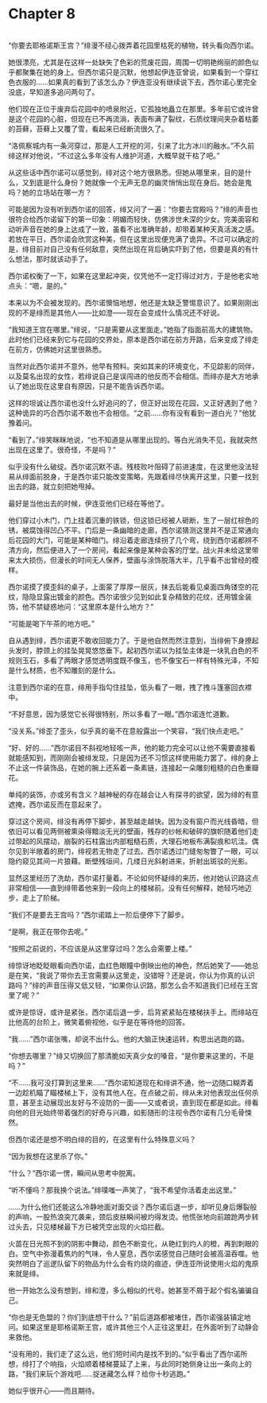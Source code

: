 # Chapter 8

<br>
“你要去耶格诺斯王宫？”绯漫不经心拨弄着花园里枯死的植物，转头看向西尔诺。

她很漂亮，尤其是在这样一处缺失了色彩的荒废花园，周围一切明艳绚丽的颜色似乎都聚集在她的身上。但西尔诺只是沉默，他想起伊连亚曾说，如果看到一个穿红色衣服的……如果真的看到了该怎么办？伊连亚没有继续说下去，西尔诺心里完全没底，早知道多追问两句了。

他们现在正位于废弃后花园中的喷泉附近，它孤独地矗立在那里。多年前它或许曾是这个花园的心脏，但现在已不再流淌，表面布满了裂纹，石质纹理间夹杂着枯萎的苔藓，苔藓上又覆了雪，看起来已经断流很久了。

“洛佩察城内有一条河穿过，那是人工开挖的河，引来了北方冰川的融水。”不久前绯这样对他说，“不过这么多年没有人维护河道，大概早就干枯了吧。”

从这些话中西尔诺可以感觉到，绯对这个地方很熟悉。但她从哪里来，目的是什么，又到底是什么身份？她就像一个无声无息的幽灵悄悄出现在身后。她会是鬼吗？她的立场站在哪一方？

可能是因为没有听到西尔诺的回答，绯又问了一遍：“你要去宫殿吗？”绯的声音也很符合给西尔诺留下的第一印象：明媚而轻快，仿佛涉世未深的少女。完美面容和动听声音在她的身上达成了一致，虽看不出准确年龄，却带着某种天真活泼之感。若放在平日，西尔诺会欣赏这种美，但在这里出现便充满了诡异。不过可以确定的是，绯目前对自己没有任何敌意，突然出现在背后确实吓到了他，但要是真的有什么想法，那时就该动手了。

西尔诺权衡了一下，如果在这里起冲突，仅凭他不一定打得过对方，于是他老实地点头：“嗯，是的。”

本来以为不会被发现的。西尔诺懊恼地想，他还是太缺乏警惕意识了。如果刚刚出现的不是绯而是其他人——比如澄——现在会变成什么情况还不好说。

“我知道王宫在哪里。”绯说，“只是需要从这里面走。”她指了指面前高大的建筑物。此时他们已经来到它与花园的交界处，原本是西尔诺在前方开路，后来变成了绯走在前方，仿佛她对这里很熟悉。

当然对此西尔诺并不意外，他早有预料。突如其来的环境变化，不见踪影的同伴，以及莫名出现的女性，若绯说自己是误闯进的他反而不会相信。而绯亦是大方地承认了她出现在这里自有原因，只是不能告诉西尔诺。

这样的坦诚让西尔诺也没什么好追问的了，但正好出现在花园，又正好遇到了他？这种诡异的巧合西尔诺不敢也不会相信。“之前……你有没有看到一道白光？”他犹豫着问。

“看到了。”绯笑眯眯地说，“也不知道是从哪里出现的。等白光消失不见，我就突然出现在这里了。很奇怪，不是吗？”

似乎没有什么破绽。西尔诺沉默不语。残枝败叶阻碍了前进速度，在这里他没法轻易从绯面前脱身，于是西尔诺只能改变策略，先跟着绯尽快离开这里，只要一找到出去的路，就立刻把她甩掉。

最好是当他出去的时候，伊连亚他们已经在等他了。

他们穿过小木门，门上挂着沉重的铁锁，但这锁已经被人砸断，生了一层红棕色的锈，被腐蚀得凹凸不平。门后是一条幽暗的走廊，西尔诺猜测这里并不是正常通向后花园的大门，可能是某种暗门。绯沿着走廊连续拐了几个弯，绕到西尔诺都辨不清方向，然后便进入了一个房间，看起来像是某种会客的厅堂。战火并未给这里带来太大损伤，但漫长的时间无人保养，壁画与涂饰脱落大半，几乎看不出曾经的模样。

西尔诺摸了摸歪斜的桌子，上面蒙了厚厚一层灰，抹去后能看见桌面四角镂空的花纹，隐隐显露出镀金的颜色。西尔诺很少见到如此复杂精致的花纹，还用镀金装饰，他不禁疑惑地问：“这里原本是什么地方？”

“可能是喝下午茶的地方吧。”

自从遇到绯，西尔诺更不敢收回能力了。于是他自然而然注意到，当绯俯下身撩起头发时，脖颈上的挂坠晃晃悠悠垂下。起初西尔诺以为挂坠主体是一块乳白色的不规则玉石，多看了两眼才感觉透明度既不像玉，也不像宝石一样有特殊光泽，不知是什么材质，也不知雕刻的是什么。

注意到西尔诺的在意，绯用手指勾住挂坠，低头看了一眼，拽了拽斗篷塞回衣襟中。

“不好意思，因为感觉它长得很特别，所以多看了一眼。”西尔诺连忙道歉。

“没关系。”绯歪了歪头，似乎真的毫不在意般露出一个笑容，“我们快点走吧。”

“好、好的……”西尔诺目不斜视地轻咳一声，他的能力完全可以让他不需要直接看就能感知到，而刚刚会被绯发现，只是因为还不习惯这样使用能力罢了。绯的身上不止这一件装饰品，在她的腕上还系着一条素链，连接起一朵雕刻粗糙的白色重瓣花。

单纯的装饰，亦或另有含义？越神秘的存在越会让人有探寻的欲望，因为绯的有意遮掩，西尔诺反而在意起来了。

穿过这个房间，绯没有再停下脚步，甚至越走越快。因为没有窗户而光线昏暗，但依旧可以看见两侧被熏染得黯淡无光的壁画，残存的纱帐和破碎的旗帜随着他们走过带起的风摆动，崩裂的石柱露出内部粗糙石质，大理石地板布满裂痕和坑洼。偶尔见到半敞着的房门，绯视若无物走了过去。西尔诺透过门缝匆匆瞥了一眼，可以隐约窥见其间一片狼藉。断壁残垣间，几缕日光斜射进来，折射出斑驳的光影。

显然这里经历了洗劫，西尔诺打量着。不论如何怀疑绯的来历，他对她认识路这点非常相信——直到绯带着他来到一段向上的楼梯前。没有任何解释，她轻巧地迈步，走上了阶梯。

“我们不是要去王宫吗？”西尔诺踏上一阶后便停下了脚步。

“是啊，我正在带你去呢。”

“按照之前说的，不应该是从这里穿过吗？怎么会需要上楼。”

绯惊讶地眨眨眼看向西尔诺，血红色眼瞳中倒映出他的神色，然后她笑了——她总是在笑，“我说了带你去王宫需要从这里走，没错呀？还是说，你认为你真的认识路吗？”绯的声音压得又低又轻，“如果你认识路，那怎么会不知道我们已经在王宫里了呢？”

或许是惊讶，或许是紧张，西尔诺后退一步，后背紧紧贴在楼梯扶手上。而绯站在比他高的台阶上，微笑着俯视他，似乎是在等待他的回答。

“我……”西尔诺张嘴，却说不出什么。他的大脑正快速运转，构思出逃跑的路。

“你想去哪里？”绯又切换回了那清脆如天真少女的嗓音，“是你要来这里的，不是吗？”

“不……我可没打算到这里来……”西尔诺知道现在和绯讲不通，他一边随口糊弄着一边趁机瞄了瞄楼梯上下，没有其他人在。在点破之前，绯从未对他表现出任何杀意，甚至主动展现出友好与不设防的一面——又或者说，直到现在都是如此。绯看向他的目光始终带着强烈的好奇与兴趣，如影随形的注视令西尔诺有几分毛骨悚然。

但西尔诺还是想不明白绯的目的，在这里有什么特殊意义吗？

“因为我想在这里杀了你。”

“什么？”西尔诺一愣，瞬间从思考中脱离。

“听不懂吗？那我换个说法。”绯噗嗤一声笑了，“我不希望你活着走出这里。”

……为什么他们还能这么冷静地面对面交谈？西尔诺后退一步，却听见身后爆裂般的声响，一股热浪突兀袭来，颈后皮肤瞬间被灼得发烫。他慌张地向前踉跄两步转过头去，只见楼梯最下方已被凭空出现的火焰拦截。

火苗在日光照不到的阴影中舞动，颜色不断变化，从艳红到灼人的橙，再到刺眼的白。空气中弥漫着焦灼的气味，令人窒息，西尔诺感觉自己随时会被高温吞噬。他突然明白了巡逻队留下的物品为什么会有灼烧的痕迹，伊连亚所说使用火焰的鬼原来就是绯。

他一开始怎么没有想到，绯和澄，多么相似的代号。她甚至不屑于起个假名骗骗自己。

“你也是无色盟的？你们到底想干什么？”前后道路都被堵住，西尔诺强装镇定地问。如果这里是耶格诺斯王宫，或许其他三个人正往这里赶，在外面听到了动静会来救他。

“没有用的，我们走了这么远，他们短时间内是找不到的。”似乎看出了西尔诺所想，绯打了个响指，火焰顺着楼梯蔓延了上来，与此同时她侧身让出一条向上的路，“我们来玩个游戏吧……捉迷藏怎么样？给你十秒逃跑。”

她似乎很开心——而且期待。
